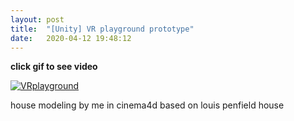 ```yaml
---
layout: post
title:  "[Unity] VR playground prototype"
date:   2020-04-12 19:48:12
---
```



**click gif to see video**

[![VRplayground](https://media.giphy.com/media/eIxJ6cS1doXjqPNnUb/giphy.gif)](https://www.youtube.com/watch?v=zuE74BDzkj8)

house modeling by me in cinema4d based on louis penfield house
